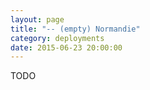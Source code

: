 ```yaml
---
layout: page
title: "-- (empty) Normandie"
category: deployments
date: 2015-06-23 20:00:00
---
```



TODO

